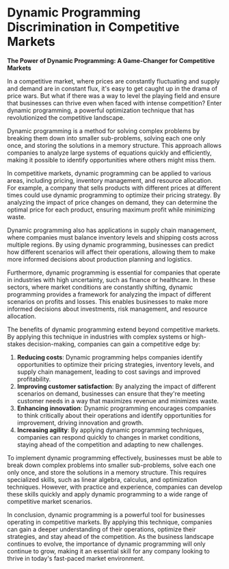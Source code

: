 # Dynamic Programming Discrimination in Competitive Markets

**The Power of Dynamic Programming: A Game-Changer for Competitive Markets**

In a competitive market, where prices are constantly fluctuating and supply and demand are in constant flux, it's easy to get caught up in the drama of price wars. But what if there was a way to level the playing field and ensure that businesses can thrive even when faced with intense competition? Enter dynamic programming, a powerful optimization technique that has revolutionized the competitive landscape.

Dynamic programming is a method for solving complex problems by breaking them down into smaller sub-problems, solving each one only once, and storing the solutions in a memory structure. This approach allows companies to analyze large systems of equations quickly and efficiently, making it possible to identify opportunities where others might miss them.

In competitive markets, dynamic programming can be applied to various areas, including pricing, inventory management, and resource allocation. For example, a company that sells products with different prices at different times could use dynamic programming to optimize their pricing strategy. By analyzing the impact of price changes on demand, they can determine the optimal price for each product, ensuring maximum profit while minimizing waste.

Dynamic programming also has applications in supply chain management, where companies must balance inventory levels and shipping costs across multiple regions. By using dynamic programming, businesses can predict how different scenarios will affect their operations, allowing them to make more informed decisions about production planning and logistics.

Furthermore, dynamic programming is essential for companies that operate in industries with high uncertainty, such as finance or healthcare. In these sectors, where market conditions are constantly shifting, dynamic programming provides a framework for analyzing the impact of different scenarios on profits and losses. This enables businesses to make more informed decisions about investments, risk management, and resource allocation.

The benefits of dynamic programming extend beyond competitive markets. By applying this technique in industries with complex systems or high-stakes decision-making, companies can gain a competitive edge by:

1. **Reducing costs**: Dynamic programming helps companies identify opportunities to optimize their pricing strategies, inventory levels, and supply chain management, leading to cost savings and improved profitability.
2. **Improving customer satisfaction**: By analyzing the impact of different scenarios on demand, businesses can ensure that they're meeting customer needs in a way that maximizes revenue and minimizes waste.
3. **Enhancing innovation**: Dynamic programming encourages companies to think critically about their operations and identify opportunities for improvement, driving innovation and growth.
4. **Increasing agility**: By applying dynamic programming techniques, companies can respond quickly to changes in market conditions, staying ahead of the competition and adapting to new challenges.

To implement dynamic programming effectively, businesses must be able to break down complex problems into smaller sub-problems, solve each one only once, and store the solutions in a memory structure. This requires specialized skills, such as linear algebra, calculus, and optimization techniques. However, with practice and experience, companies can develop these skills quickly and apply dynamic programming to a wide range of competitive market scenarios.

In conclusion, dynamic programming is a powerful tool for businesses operating in competitive markets. By applying this technique, companies can gain a deeper understanding of their operations, optimize their strategies, and stay ahead of the competition. As the business landscape continues to evolve, the importance of dynamic programming will only continue to grow, making it an essential skill for any company looking to thrive in today's fast-paced market environment.
